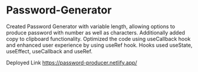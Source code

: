 # Password-Generator

Created Password Generator with variable length, allowing options to produce password with number as well as characters.
Additionally added copy to clipboard functionality.
Optimized the code using useCallback hook and enhanced user experience by using useRef hook. 
Hooks used useState, useEffect, useCallback and useRef.

Deployed Link
https://password-producer.netlify.app/
